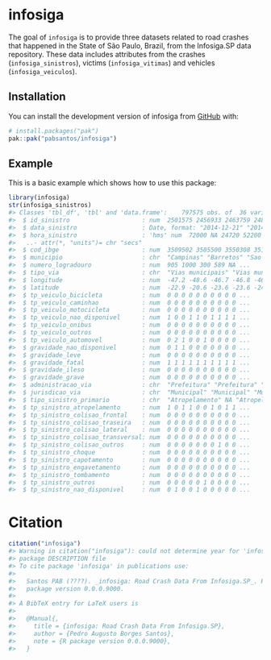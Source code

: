 
<!-- README.md is generated from README.Rmd. Please edit that file -->

# infosiga

<!-- badges: start -->
<!-- badges: end -->

The goal of `infosiga` is to provide three datasets related to road
crashes that happened in the State of São Paulo, Brazil, from the
Infosiga.SP data repository. These data includes attributes from the
crashes (`infosiga_sinistros`), victims (`infosiga_vitimas`) and
vehicles (`infosiga_veiculos`).

## Installation

You can install the development version of infosiga from
[GitHub](https://github.com/) with:

``` r
# install.packages("pak")
pak::pak("pabsantos/infosiga")
```

## Example

This is a basic example which shows how to use this package:

``` r
library(infosiga)
str(infosiga_sinistros)
#> Classes 'tbl_df', 'tbl' and 'data.frame':    797575 obs. of  36 variables:
#>  $ id_sinistro                    : num  2501575 2456933 2463759 2487781 2489730 ...
#>  $ data_sinistro                  : Date, format: "2014-12-21" "2014-12-23" ...
#>  $ hora_sinistro                  : 'hms' num  72000 NA 24720 52200 ...
#>   ..- attr(*, "units")= chr "secs"
#>  $ cod_ibge                       : num  3509502 3505500 3550308 3510609 3541000 ...
#>  $ municipio                      : chr  "Campinas" "Barretos" "Sao Paulo" "Carapicuiba" ...
#>  $ numero_logradouro              : num  905 1000 300 589 NA ...
#>  $ tipo_via                       : chr  "Vias municipais" "Vias municipais" "Vias municipais" "Vias municipais" ...
#>  $ longitude                      : num  -47.2 -48.6 -46.7 -46.8 -46.4 ...
#>  $ latitude                       : num  -22.9 -20.6 -23.6 -23.6 -24 ...
#>  $ tp_veiculo_bicicleta           : num  0 0 0 0 0 0 0 0 0 0 ...
#>  $ tp_veiculo_caminhao            : num  0 0 0 0 0 0 0 0 0 0 ...
#>  $ tp_veiculo_motocicleta         : num  0 0 0 0 0 0 0 0 0 0 ...
#>  $ tp_veiculo_nao_disponivel      : num  1 0 0 1 1 0 1 1 1 1 ...
#>  $ tp_veiculo_onibus              : num  0 0 0 0 0 0 0 0 0 0 ...
#>  $ tp_veiculo_outros              : num  0 0 0 0 0 0 0 0 0 0 ...
#>  $ tp_veiculo_automovel           : num  0 2 1 0 0 1 0 0 0 0 ...
#>  $ gravidade_nao_disponivel       : num  0 1 1 0 0 0 0 0 0 0 ...
#>  $ gravidade_leve                 : num  0 0 0 0 0 0 0 0 0 0 ...
#>  $ gravidade_fatal                : num  1 1 1 1 1 1 1 1 1 1 ...
#>  $ gravidade_ileso                : num  0 0 0 0 0 0 0 0 0 0 ...
#>  $ gravidade_grave                : num  0 0 0 0 0 0 0 0 0 0 ...
#>  $ administracao_via              : chr  "Prefeitura" "Prefeitura" "Prefeitura" "Prefeitura" ...
#>  $ jurisdicao_via                 : chr  "Municipal" "Municipal" "Municipal" "Municipal" ...
#>  $ tipo_sinistro_primario         : chr  "Atropelamento" NA "Atropelamento" "Atropelamento" ...
#>  $ tp_sinistro_atropelamento      : num  1 0 1 1 0 0 1 0 1 1 ...
#>  $ tp_sinistro_colisao_frontal    : num  0 0 0 0 0 0 0 0 0 0 ...
#>  $ tp_sinistro_colisao_traseira   : num  0 0 0 0 0 0 0 0 0 0 ...
#>  $ tp_sinistro_colisao_lateral    : num  0 0 0 0 0 0 0 0 0 0 ...
#>  $ tp_sinistro_colisao_transversal: num  0 0 0 0 0 0 0 0 0 0 ...
#>  $ tp_sinistro_colisao_outros     : num  0 0 0 0 0 0 0 1 0 0 ...
#>  $ tp_sinistro_choque             : num  0 0 0 0 0 0 0 0 0 0 ...
#>  $ tp_sinistro_capotamento        : num  0 0 0 0 0 0 0 0 0 0 ...
#>  $ tp_sinistro_engavetamento      : num  0 0 0 0 0 0 0 0 0 0 ...
#>  $ tp_sinistro_tombamento         : num  0 0 0 0 0 0 0 0 0 0 ...
#>  $ tp_sinistro_outros             : num  0 0 0 0 0 1 0 0 0 0 ...
#>  $ tp_sinistro_nao_disponivel     : num  0 1 0 0 1 0 0 0 0 0 ...
```

# Citation

``` r
citation("infosiga")
#> Warning in citation("infosiga"): could not determine year for 'infosiga' from
#> package DESCRIPTION file
#> To cite package 'infosiga' in publications use:
#> 
#>   Santos PAB (????). _infosiga: Road Crash Data From Infosiga.SP_. R
#>   package version 0.0.0.9000.
#> 
#> A BibTeX entry for LaTeX users is
#> 
#>   @Manual{,
#>     title = {infosiga: Road Crash Data From Infosiga.SP},
#>     author = {Pedro Augusto Borges Santos},
#>     note = {R package version 0.0.0.9000},
#>   }
```
